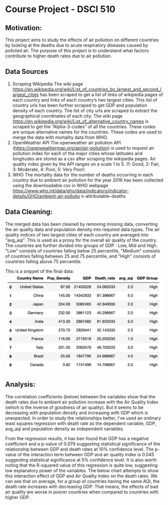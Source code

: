 # Course Project - DSCI 510
## Motivation:
This project aims to study the effects of air pollution on different countries by looking at the deaths due to acute respiratory diseases caused by polluted air. The purpose of this project is to understand what factors contribute to higher death rates due to air pollution.

## Data Sources
1. Scraping Wikipedia The wiki page
https://en.wikipedia.org/wiki/List_of_countries_by_largest_and_second_largest_cities
has been scraped to get a list of links of wikipedia pages of each country and links of each country’s two largest cities. This list of country urls has been further scraped to get GDP and population density of each country. The list of city urls are scraped to extract the geographical coordinates of each city.
The wiki page https://en.wikipedia.org/wiki/List_of_alternative_country_names is scraped to get the “Alpha-3-codes” of all the countries. These codes are unique alternative names for the countries. These codes are used to merge the data with mortality data from WHO.
2. OpenWeather API
The openweather air pollution API (https://openweathermap.org/api/air-pollution) is used to request air pollution index for each of the major cities whose latitudes and longitudes are stored as a csv after scraping the wikipedia pages. Air quality index given by the API ranges on a scale 1 to 5. (1: Good, 2: Fair, 3: Moderate, 4: Poor, 5: Very Poor)
3. WHO
The mortality data for the number of deaths occurring in each country due to ambient air pollution for the year 2016 has been collected using the downloadable csv in WHO webpage https://www.who.int/data/gho/data/indicators/indicator-details/GHO/ambient-air-pollutio n-attributable-deaths

## Data Cleaning:
The merged data has been cleaned by removing missing data, converting the air quality data and population density into required data types. The air quality indices of two largest cities of each country are averaged into “avg_aqi”. This is used as a proxy for the overall air quality of the country. The countries are further divided into groups of GDP : Low, Mid and High. "Low" consists of countries falling below 25 percentile, "Medium" consists of countries falling between 25 and 75 percentile, and "High" consists of countries falling above 75 percentile.

This is a snippet of the final data:
![Alt text](data_snippet.png?raw=true "Title")

## Analysis:
The correlation coefficients (below) between the variables show that the death rates due to ambient air pollution increase with the Air Quality Index (which is the inverse of goodness of air quality). But it seems to be decreasing with population density and increasing with GDP which is unexpected. In order to study the relationships better, I’ve used an ordinary least squares regression with death rate as the dependent variable, GDP, avg_aqi and population density as independent variables. 

From the regression results, it has ben found that GDP has a negative coefficient and a p-value of 0.079 suggesting statistical significance of the relationship between GDP and death rates at 10% confidence level. The p-value of the interaction term between GDP and air quality index is 0.045 suggesting statistical significance at 5% confidence level. It is also worth noting that the R-squared value of this regression is quite low, suggesting low explanatory power of the variables.
The below chart attempts to show this interaction effect of GDP and Air Quality Index on the death rates. We can see that on average, for a group of countries having the same AQI, the death rate increases with decreasing GDP. That means, the effects of bad air quality are worse in poorer countries when compared to countries with higher GDP.
